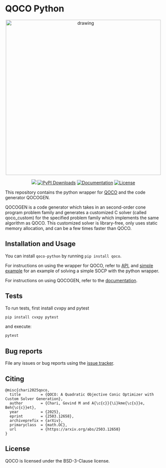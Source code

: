 # QOCO Python
<p align="center">
  <img src="https://github.com/user-attachments/assets/7bd44fa7-d198-4739-bb79-a5c15e04a8de" alt="drawing" width="500"/>
</p>

<p align="center">
  <a href=https://github.com/qoco-org/qoco-python/actions/workflows/unit_tests.yml/badge.svg"><img src="https://github.com/qoco-org/qoco-python/actions/workflows/unit_tests.yml/badge.svg"/></a>
  <a href="https://img.shields.io/pypi/dm/qoco.svg?label=Pypi%20downloads"><img src="https://img.shields.io/pypi/dm/qoco.svg?label=Pypi%20downloads" alt="PyPI Downloads" /></a>
  <a href="https://qoco-org.github.io/qoco/"><img src="https://img.shields.io/badge/docs-online-brightgreen?logo=read-the-docs&style=flat" alt="Documentation" /></a>
  <a href="https://opensource.org/licenses/BSD-3-Clause"><img src="https://img.shields.io/badge/License-BSD_3--Clause-green.svg" alt="License" /></a>
</p>

This repository contains the python wrapper for [QOCO](https://github.com/qoco-org/qoco) and the code generator QOCOGEN.

QOCOGEN is a code generator which takes in an second-order cone program problem family and generates a customized C solver (called qoco_custom) for the specified problem family which implements the same algorithm as QOCO. This customized solver is library-free, only uses static memory allocation, and can be a few times faster than QOCO.

## Installation and Usage

You can install `qoco-python` by running `pip install qoco`.

For instructions on using the wrapper for QOCO, refer to [API](https://qoco-org.github.io/qoco/api/matlab.html#matlab-interface), and [simple example](https://qoco-org.github.io/qoco/examples/simple_example.html#simple-example) for an example of solving a simple SOCP with the python wrapper.

For instructions on using QOCOGEN, refer to the [documentation](https://qoco-org.github.io/qoco/codegen/index.html).

## Tests
To run tests, first install cvxpy and pytest
```bash
pip install cvxpy pytest
```

and execute:

```bash
pytest
```

## Bug reports

File any issues or bug reports using the [issue tracker](https://github.com/qoco-org/qoco-python/issues).

## Citing
```
@misc{chari2025qoco,
  title         = {QOCO: A Quadratic Objective Conic Optimizer with Custom Solver Generation},
  author        = {Chari, Govind M and A{\c{c}}{\i}kme{\c{s}}e, Beh{\c{c}}et},
  year          = {2025},
  eprint        = {2503.12658},
  archiveprefix = {arXiv},
  primaryclass  = {math.OC},
  url           = {https://arxiv.org/abs/2503.12658}
}
```

## License
QOCO is licensed under the BSD-3-Clause license.
